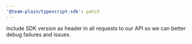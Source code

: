 ```yaml
---
'@team-plain/typescript-sdk': patch
---
```


Include SDK version as header in all requests to our API so we can better debug failures and issues.
